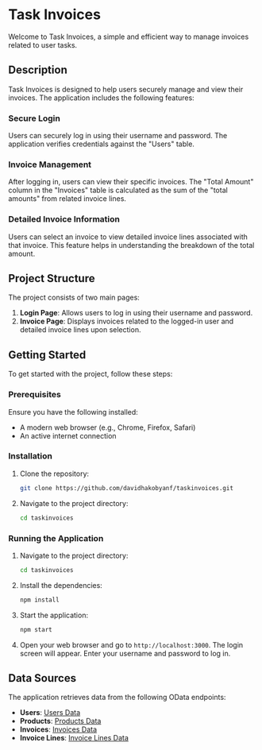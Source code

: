 # Task Invoices

Welcome to Task Invoices, a simple and efficient way to manage invoices related to user tasks.

## Description

Task Invoices is designed to help users securely manage and view their invoices. The application includes the following features:

### Secure Login
Users can securely log in using their username and password. The application verifies credentials against the "Users" table.

### Invoice Management
After logging in, users can view their specific invoices. The "Total Amount" column in the "Invoices" table is calculated as the sum of the "total amounts" from related invoice lines.

### Detailed Invoice Information
Users can select an invoice to view detailed invoice lines associated with that invoice. This feature helps in understanding the breakdown of the total amount.

## Project Structure

The project consists of two main pages:

1. **Login Page**: Allows users to log in using their username and password.
2. **Invoice Page**: Displays invoices related to the logged-in user and detailed invoice lines upon selection.

## Getting Started

To get started with the project, follow these steps:

### Prerequisites

Ensure you have the following installed:
- A modern web browser (e.g., Chrome, Firefox, Safari)
- An active internet connection

### Installation

1. Clone the repository:
    ```sh
    git clone https://github.com/davidhakobyanf/taskinvoices.git
    ```
2. Navigate to the project directory:
    ```sh
    cd taskinvoices
    ```

### Running the Application

1. Navigate to the project directory:
    ```sh
    cd taskinvoices
    ```
2. Install the dependencies:
    ```sh
    npm install
    ```
3. Start the application:
    ```sh
    npm start
    ```
4. Open your web browser and go to `http://localhost:3000`. The login screen will appear. Enter your username and password to log in.

## Data Sources

The application retrieves data from the following OData endpoints:

- **Users**: [Users Data](https://bever-aca-assignment.azurewebsites.net/users)
- **Products**: [Products Data](https://bever-aca-assignment.azurewebsites.net/products)
- **Invoices**: [Invoices Data](https://bever-aca-assignment.azurewebsites.net/invoices)
- **Invoice Lines**: [Invoice Lines Data](https://bever-aca-assignment.azurewebsites.net/invoicelines)

